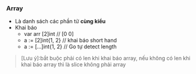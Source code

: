 ### Array

 - Là danh sách các phần tử **cùng kiểu**
 - Khai báo
   - var arr [2]int        // [0 0]
   - a := [2]int{1, 2}     // khai báo short hand
   - a := […]int{1, 2}     // Go tự detect length
> [Lưu ý]:bắt buộc phải có len khi khai báo array, nếu không có len khi khai báo array thì là slice không phải array
